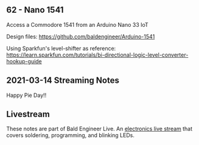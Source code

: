 ## 62 - Nano 1541
Access a Commodore 1541 from an Arduino Nano 33 IoT

Design files: https://github.com/baldengineer/Arduino-1541

Using Sparkfun's level-shifter as reference: https://learn.sparkfun.com/tutorials/bi-directional-logic-level-converter-hookup-guide

## 2021-03-14 Streaming Notes
Happy Pie Day!!

## Livestream
These notes are part of Bald Engineer Live. An [electronics live stream](https://twitch.tv/baldengineer) that covers soldering, programming, and blinking LEDs.